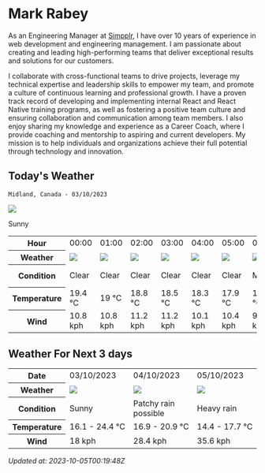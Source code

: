 # Mark Rabey

As an Engineering Manager at [Simpplr](https://github.com/Simpplr), I have over 10 years of experience in web development and engineering management. I am passionate about creating and leading high-performing teams that deliver exceptional results and solutions for our customers.

I collaborate with cross-functional teams to drive projects, leverage my technical expertise and leadership skills to empower my team, and promote a culture of continuous learning and professional growth. I have a proven track record of developing and implementing internal React and React Native training programs, as well as fostering a positive team culture and ensuring collaboration and communication among team members. I also enjoy sharing my knowledge and experience as a Career Coach, where I provide coaching and mentorship to aspiring and current developers. My mission is to help individuals and organizations achieve their full potential through technology and innovation.

## Today's Weather
<div algin="center">


`Midland, Canada - 03/10/2023`

<img src="https://cdn.weatherapi.com/weather/64x64/day/113.png"/>

Sunny

</div>


<table>
    <tr>
        <th>Hour</th>
        <td>00:00</td><td>01:00</td><td>02:00</td><td>03:00</td><td>04:00</td><td>05:00</td><td>06:00</td><td>07:00</td><td>08:00</td><td>09:00</td><td>10:00</td><td>11:00</td><td>12:00</td><td>13:00</td><td>14:00</td><td>15:00</td><td>16:00</td><td>17:00</td><td>18:00</td><td>19:00</td><td>20:00</td><td>21:00</td><td>22:00</td><td>23:00</td>
    </tr>
    <tr>
        <th>Weather</th>
        <td><img src="https://cdn.weatherapi.com/weather/64x64/night/113.png"></img></td><td><img src="https://cdn.weatherapi.com/weather/64x64/night/113.png"></img></td><td><img src="https://cdn.weatherapi.com/weather/64x64/night/113.png"></img></td><td><img src="https://cdn.weatherapi.com/weather/64x64/night/113.png"></img></td><td><img src="https://cdn.weatherapi.com/weather/64x64/night/113.png"></img></td><td><img src="https://cdn.weatherapi.com/weather/64x64/night/113.png"></img></td><td><img src="https://cdn.weatherapi.com/weather/64x64/night/143.png"></img></td><td><img src="https://cdn.weatherapi.com/weather/64x64/night/143.png"></img></td><td><img src="https://cdn.weatherapi.com/weather/64x64/day/143.png"></img></td><td><img src="https://cdn.weatherapi.com/weather/64x64/day/143.png"></img></td><td><img src="https://cdn.weatherapi.com/weather/64x64/day/143.png"></img></td><td><img src="https://cdn.weatherapi.com/weather/64x64/day/113.png"></img></td><td><img src="https://cdn.weatherapi.com/weather/64x64/day/113.png"></img></td><td><img src="https://cdn.weatherapi.com/weather/64x64/day/113.png"></img></td><td><img src="https://cdn.weatherapi.com/weather/64x64/day/113.png"></img></td><td><img src="https://cdn.weatherapi.com/weather/64x64/day/113.png"></img></td><td><img src="https://cdn.weatherapi.com/weather/64x64/day/113.png"></img></td><td><img src="https://cdn.weatherapi.com/weather/64x64/day/113.png"></img></td><td><img src="https://cdn.weatherapi.com/weather/64x64/day/119.png"></img></td><td><img src="https://cdn.weatherapi.com/weather/64x64/night/122.png"></img></td><td><img src="https://cdn.weatherapi.com/weather/64x64/night/113.png"></img></td><td><img src="https://cdn.weatherapi.com/weather/64x64/night/116.png"></img></td><td><img src="https://cdn.weatherapi.com/weather/64x64/night/113.png"></img></td><td><img src="https://cdn.weatherapi.com/weather/64x64/night/113.png"></img></td>
    </tr>
    <tr>
        <th>Condition</th>
        <td width="200px">Clear</td><td width="200px">Clear</td><td width="200px">Clear</td><td width="200px">Clear</td><td width="200px">Clear</td><td width="200px">Clear</td><td width="200px">Mist</td><td width="200px">Mist</td><td width="200px">Mist</td><td width="200px">Mist</td><td width="200px">Mist</td><td width="200px">Sunny</td><td width="200px">Sunny</td><td width="200px">Sunny</td><td width="200px">Sunny</td><td width="200px">Sunny</td><td width="200px">Sunny</td><td width="200px">Sunny</td><td width="200px">Cloudy</td><td width="200px">Overcast</td><td width="200px">Clear</td><td width="200px">Partly cloudy</td><td width="200px">Clear</td><td width="200px">Clear</td>
    </tr>
    <tr>
        <th>Temperature</th>
        <td>19.4 °C</td><td>19 °C</td><td>18.8 °C</td><td>18.5 °C</td><td>18.3 °C</td><td>17.9 °C</td><td>17.4 °C</td><td>16.8 °C</td><td>16.1 °C</td><td>16.2 °C</td><td>17.3 °C</td><td>21.2 °C</td><td>22.8 °C</td><td>24.2 °C</td><td>25.1 °C</td><td>25.6 °C</td><td>25.9 °C</td><td>24.4 °C</td><td>23.6 °C</td><td>23 °C</td><td>22.8 °C</td><td>21.6 °C</td><td>20.9 °C</td><td>20.2 °C</td>
    </tr>
    <tr>
        <th>Wind</th>
        <td>10.8 kph</td><td>10.8 kph</td><td>11.2 kph</td><td>11.2 kph</td><td>10.1 kph</td><td>10.4 kph</td><td>9.4 kph</td><td>10.4 kph</td><td>11.9 kph</td><td>13 kph</td><td>12.6 kph</td><td>14 kph</td><td>15.1 kph</td><td>14 kph</td><td>12.6 kph</td><td>11.9 kph</td><td>14.8 kph</td><td>17.6 kph</td><td>18.7 kph</td><td>13.3 kph</td><td>6.8 kph</td><td>17.3 kph</td><td>16.6 kph</td><td>17.6 kph</td>
    </tr>
</table>


## Weather For Next 3 days


<table>
    <tr>
        <th>Date</th>
        <td>03/10/2023</td><td>04/10/2023</td><td>05/10/2023</td>
    </tr>
    <tr>
        <th>Weather</th>
        <td><img src="https://cdn.weatherapi.com/weather/64x64/day/113.png"/></td><td><img src="https://cdn.weatherapi.com/weather/64x64/day/176.png"/></td><td><img src="https://cdn.weatherapi.com/weather/64x64/day/308.png"/></td>
    </tr>
    <tr>
        <th>Condition</th>
        <td width="200px">Sunny</td><td width="200px">Patchy rain possible</td><td width="200px">Heavy rain</td>
    </tr>
    <tr>
        <th>Temperature</th>
        <td>16.1 -  24.4 °C</td><td>16.9 -  20.9 °C</td><td>14.4 -  17.7 °C</td>
    </tr>
    <tr>
        <th>Wind</th>
        <td>18 kph</td><td>28.4 kph</td><td>35.6 kph</td>
    </tr>
</table>


*Updated at: 2023-10-05T00:19:48Z*

